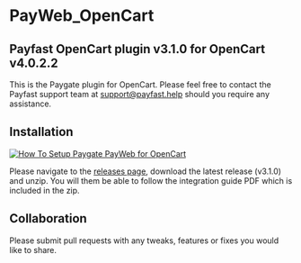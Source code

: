 # PayWeb_OpenCart
## Payfast OpenCart plugin v3.1.0 for OpenCart v4.0.2.2

This is the Paygate plugin for OpenCart. Please feel free to contact the Payfast support team at support@payfast.help should you require any assistance.

## Installation
[![How To Setup Paygate PayWeb for OpenCart](https://appinlet.com/wp-content/uploads/2021/01/How-To-Setup-Paygate-PayWeb-for-OpenCart.jpg)](https://www.youtube.com/watch?v=vP457DVuhGc "How To Setup Paygate PayWeb for OpenCart")

Please navigate to the [releases page](https://github.com/Paygate/PayWeb_OpenCart/releases), download the latest release (v3.1.0) and unzip. You will them be able to follow the integration guide PDF which is included in the zip.

## Collaboration

Please submit pull requests with any tweaks, features or fixes you would like to share.
